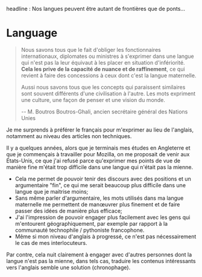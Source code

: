 
headline : Nos langues peuvent être autant de frontières que de ponts...

# Language

> Nous savons tous que le fait d'obliger les fonctionnaires
> internationaux, diplomates ou ministres à s'exprimer dans une langue
> qui n'est pas la leur équivaut à les placer en situation
> d'infériorité. **Cela les prive de la capacité de nuance et de
> raffinement**, ce qui revient à faire des concessions à ceux dont
> c'est la langue maternelle.
> 
> Aussi nous savons tous que les concepts qui paraissent similaires sont
> souvent différents d'une civilisation à l'autre. Les mots expriment
> une culture, une façon de penser et une vision du monde.
> 
> \-- M. Boutros Boutros-Ghali, ancien secrétaire général des Nations
> Unies

Je me surprends à préférer le français pour m'exprimer au lieu de
l'anglais, notamment au niveau des articles non techniques.

Il y a quelques années, alors que je terminais mes études en Angleterre
et que je commençais à travailler pour Mozilla, on me proposait de venir
aux États-Unis, ce que j'ai refusé parce qu'exprimer mes points de vue
de manière fine m'était trop difficile dans une langue qui n'était pas
la mienne.

  - Cela me permet de pouvoir tenir des discours avec des positions et
    un argumentaire "fin", ce qui me serait beaucoup plus difficile dans
    une langue que je maitrise moins;
  - Sans même parler d'argumentaire, les mots utilisés dans ma langue
    maternelle me permettent de manœuvrer plus finement et de faire
    passer des idées de manière plus efficace;
  - J'ai l'impression de pouvoir engager plus facilement avec les gens
    qui m'entourent géographiquement, par exemple par rapport à la
    communauté technophile / pythoniste francophone.
  - Même si mon niveau d'anglais à progressé, ce n'est pas
    nécessairement le cas de mes interlocuteurs.

Par contre, cela nuit clairement à engager avec d'autres personnes dont
la langue n'est pas la mienne, dans tels cas, traduire les contenus
intéressants vers l'anglais semble une solution (chronophage).

